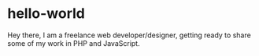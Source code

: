 # hello-world
Hey there,
I am a freelance web developer/designer, getting ready to share some of my work in PHP and JavaScript.
